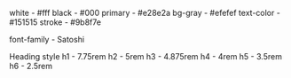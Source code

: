 white - #fff
black - #000
primary - #e28e2a
bg-gray - #efefef
text-color - #151515
stroke - #9b8f7e

font-family - Satoshi

Heading style
h1 - 7.75rem
h2 - 5rem
h3 - 4.875rem
h4 - 4rem
h5 - 3.5rem
h6 - 2.5rem
